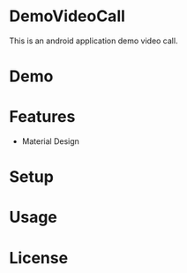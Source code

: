 # DemoVideoCall #

This is an android application demo video call.

# Demo #

# Features #
* Material Design
# Setup #

# Usage #

# License #